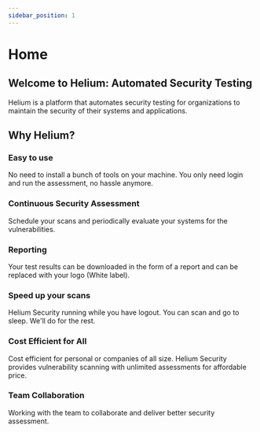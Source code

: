 ```yaml
---
sidebar_position: 1
---
```


# Home

## Welcome to Helium: Automated Security Testing

Helium is a platform that automates security testing for organizations to maintain the security of their systems and applications.

## Why Helium?

### Easy to use
No need to install a bunch of tools on your machine. You only need login and run the assessment, no hassle anymore.

### Continuous Security Assessment
Schedule your scans and periodically evaluate your systems for the vulnerabilities.

### Reporting
Your test results can be downloaded in the form of a report and can be replaced with your logo (White label).

### Speed up your scans
Helium Security running while you have logout. You can scan and go to sleep. We'll do for the rest.

### Cost Efficient for All
Cost efficient for personal or companies of all size. Helium Security provides vulnerability scanning with unlimited assessments for affordable price.

### Team Collaboration
Working with the team to collaborate and deliver better security assessment.



